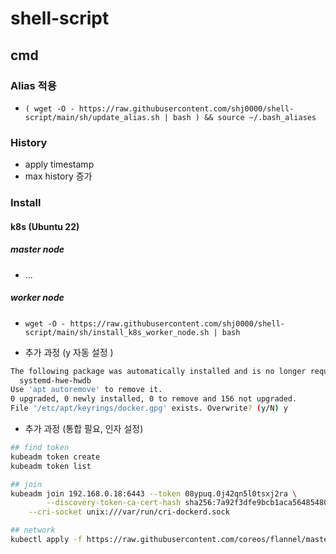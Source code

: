 # shell-script

## cmd

### Alias 적용
* `( wget -O - https://raw.githubusercontent.com/shj0000/shell-script/main/sh/update_alias.sh | bash ) && source ~/.bash_aliases`

### History
* apply timestamp
* max history 증가

### Install

#### k8s (Ubuntu 22)

##### master node
* ...

##### worker node

* `wget -O - https://raw.githubusercontent.com/shj0000/shell-script/main/sh/install_k8s_worker_node.sh | bash`

* 추가 과정 (y 자동 설정 )
```bash
The following package was automatically installed and is no longer required:
  systemd-hwe-hwdb
Use 'apt autoremove' to remove it.
0 upgraded, 0 newly installed, 0 to remove and 156 not upgraded.
File '/etc/apt/keyrings/docker.gpg' exists. Overwrite? (y/N) y
```

* 추가 과정 (통합 필요, 인자 설정)
```bash
## find token
kubeadm token create
kubeadm token list

## join
kubeadm join 192.168.0.18:6443 --token 08ypuq.0j42qn5l0tsxj2ra \
        --discovery-token-ca-cert-hash sha256:7a92f3dfe9bcb1aca564854801349e9b8b70a216fb5499e25ce2d7b071725cad \
	--cri-socket unix:///var/run/cri-dockerd.sock

## network
kubectl apply -f https://raw.githubusercontent.com/coreos/flannel/master/Documentation/kube-flannel.yml
```

